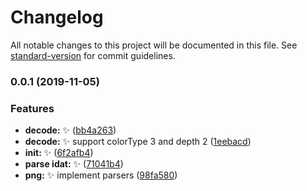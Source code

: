 # Changelog

All notable changes to this project will be documented in this file. See [standard-version](https://github.com/conventional-changelog/standard-version) for commit guidelines.

### 0.0.1 (2019-11-05)


### Features

* **decode:** :sparkles: ([bb4a263](https://github.com/vivaxy/png/commit/bb4a2637539c44335e82cd067774aac50bec4d74))
* **decode:** :sparkles: support colorType 3 and depth 2 ([1eebacd](https://github.com/vivaxy/png/commit/1eebacd0e96ae27a72caeefe2090b6c293316b15))
* **init:** :sparkles: ([6f2afb4](https://github.com/vivaxy/png/commit/6f2afb47c53ee69a2a6cc4e7178b74d5fe2a102f))
* **parse idat:** :sparkles: ([71041b4](https://github.com/vivaxy/png/commit/71041b4c675a72735849082c570d0ef7f32937a1))
* **png:** :sparkles: implement parsers ([98fa580](https://github.com/vivaxy/png/commit/98fa5804196ba57dbdcdda14e548fd744f28ec8d))
